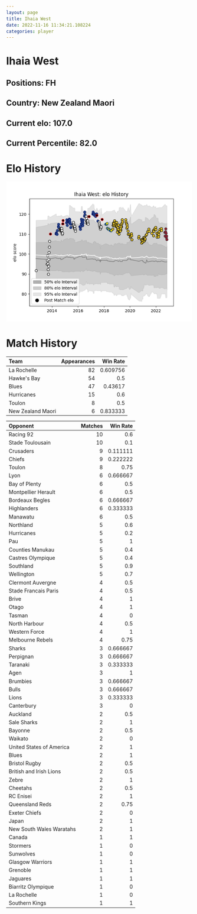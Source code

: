 ```yaml
---  
layout: page  
title: Ihaia West  
date: 2022-11-16 11:34:21.108224  
categories: player  
---
```

# Ihaia West

## Positions: FH

## Country: New Zealand Maori

## Current elo: 107.0

## Current Percentile: 82.0

# Elo History


![elo history](history_IhaiaWest.png)
# Match History


| Team              |   Appearances |   Win Rate |
|:------------------|--------------:|-----------:|
| La Rochelle       |            82 |   0.609756 |
| Hawke's Bay       |            54 |   0.5      |
| Blues             |            47 |   0.43617  |
| Hurricanes        |            15 |   0.6      |
| Toulon            |             8 |   0.5      |
| New Zealand Maori |             6 |   0.833333 |

| Opponent                 |   Matches |   Win Rate |
|:-------------------------|----------:|-----------:|
| Racing 92                |        10 |   0.6      |
| Stade Toulousain         |        10 |   0.1      |
| Crusaders                |         9 |   0.111111 |
| Chiefs                   |         9 |   0.222222 |
| Toulon                   |         8 |   0.75     |
| Lyon                     |         6 |   0.666667 |
| Bay of Plenty            |         6 |   0.5      |
| Montpellier Herault      |         6 |   0.5      |
| Bordeaux Begles          |         6 |   0.666667 |
| Highlanders              |         6 |   0.333333 |
| Manawatu                 |         6 |   0.5      |
| Northland                |         5 |   0.6      |
| Hurricanes               |         5 |   0.2      |
| Pau                      |         5 |   1        |
| Counties Manukau         |         5 |   0.4      |
| Castres Olympique        |         5 |   0.4      |
| Southland                |         5 |   0.9      |
| Wellington               |         5 |   0.7      |
| Clermont Auvergne        |         4 |   0.5      |
| Stade Francais Paris     |         4 |   0.5      |
| Brive                    |         4 |   1        |
| Otago                    |         4 |   1        |
| Tasman                   |         4 |   0        |
| North Harbour            |         4 |   0.5      |
| Western Force            |         4 |   1        |
| Melbourne Rebels         |         4 |   0.75     |
| Sharks                   |         3 |   0.666667 |
| Perpignan                |         3 |   0.666667 |
| Taranaki                 |         3 |   0.333333 |
| Agen                     |         3 |   1        |
| Brumbies                 |         3 |   0.666667 |
| Bulls                    |         3 |   0.666667 |
| Lions                    |         3 |   0.333333 |
| Canterbury               |         3 |   0        |
| Auckland                 |         2 |   0.5      |
| Sale Sharks              |         2 |   1        |
| Bayonne                  |         2 |   0.5      |
| Waikato                  |         2 |   0        |
| United States of America |         2 |   1        |
| Blues                    |         2 |   1        |
| Bristol Rugby            |         2 |   0.5      |
| British and Irish Lions  |         2 |   0.5      |
| Zebre                    |         2 |   1        |
| Cheetahs                 |         2 |   0.5      |
| RC Enisei                |         2 |   1        |
| Queensland Reds          |         2 |   0.75     |
| Exeter Chiefs            |         2 |   0        |
| Japan                    |         2 |   1        |
| New South Wales Waratahs |         2 |   1        |
| Canada                   |         1 |   1        |
| Stormers                 |         1 |   0        |
| Sunwolves                |         1 |   0        |
| Glasgow Warriors         |         1 |   1        |
| Grenoble                 |         1 |   1        |
| Jaguares                 |         1 |   1        |
| Biarritz Olympique       |         1 |   0        |
| La Rochelle              |         1 |   0        |
| Southern Kings           |         1 |   1        |